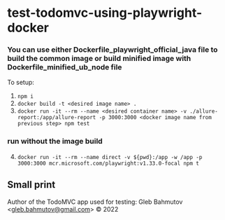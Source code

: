 # test-todomvc-using-playwright-docker

### You can use either Dockerfile_playwright_official_java file to build the common image or build minified image with Dockerfile_minified_ub_node file 
To setup:
1.  ```npm i```
2.  ```docker build -t <desired image name> .```
3.  ```docker run -it --rm --name <desired container name> -v ./allure-report:/app/allure-report -p 3000:3000 <docker image name from previous step> npm test```
### run without the image build
4.  ```docker run -it --rm --name direct -v ${pwd}:/app -w /app -p 3000:3000 mcr.microsoft.com/playwright:v1.33.0-focal npm t```
## Small print

Author of the TodoMVC app used for testing: Gleb Bahmutov &lt;gleb.bahmutov@gmail.com&gt; &copy; 2022